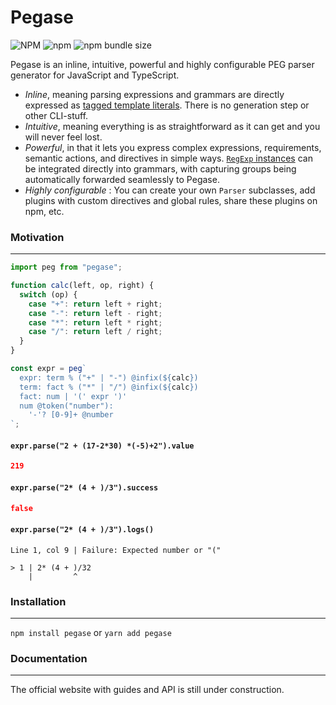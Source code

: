 # Pegase

![NPM](https://img.shields.io/npm/l/pegase)
![npm](https://img.shields.io/npm/v/pegase)
![npm bundle size](https://img.shields.io/bundlephobia/minzip/pegase?label=gzip)

Pegase is an inline, intuitive, powerful and highly configurable PEG parser generator for JavaScript and
TypeScript.

- _Inline_, meaning parsing expressions and grammars are directly expressed as
  [tagged template literals](https://developer.mozilla.org/en-US/docs/Web/JavaScript/Reference/Template_literals#tagged_templates).
  There is no generation step or other CLI-stuff.
- _Intuitive_, meaning everything is as straightforward as it can get and you will never feel lost.
- _Powerful_, in that it lets you express complex expressions, requirements, semantic actions, and directives in simple ways.
  [`RegExp` instances](https://developer.mozilla.org/en-US/docs/Web/JavaScript/Reference/Global_Objects/RegExp)
  can be integrated directly into grammars, with capturing groups being automatically forwarded seamlessly to Pegase.
- _Highly configurable_ : You can create your own `Parser` subclasses, add plugins with custom directives and global rules,
  share these plugins on npm, etc.

### Motivation

---

<!-- prettier-ignore -->
```js
import peg from "pegase";

function calc(left, op, right) {
  switch (op) {
    case "+": return left + right;
    case "-": return left - right;
    case "*": return left * right;
    case "/": return left / right;
  }
}

const expr = peg`
  expr: term % ("+" | "-") @infix(${calc})
  term: fact % ("*" | "/") @infix(${calc})
  fact: num | '(' expr ')'
  num @token("number"):
    '-'? [0-9]+ @number
`;
```

#### `expr.parse("2 + (17-2*30) *(-5)+2").value`

```json
219
```

#### `expr.parse("2* (4 + )/3").success`

```json
false
```

#### `expr.parse("2* (4 + )/3").logs()`

```text
Line 1, col 9 | Failure: Expected number or "("

> 1 | 2* (4 + )/32
    |         ^
```

### Installation

---

`npm install pegase` or `yarn add pegase`

### Documentation

---

The official website with guides and API is still under construction.
